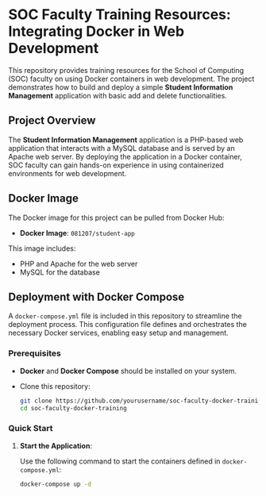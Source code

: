 # SOC Faculty Training Resources: Integrating Docker in Web Development

This repository provides training resources for the School of Computing (SOC) faculty on using Docker containers in web development. The project demonstrates how to build and deploy a simple **Student Information Management** application with basic add and delete functionalities.

## Project Overview

The **Student Information Management** application is a PHP-based web application that interacts with a MySQL database and is served by an Apache web server. By deploying the application in a Docker container, SOC faculty can gain hands-on experience in using containerized environments for web development.

## Docker Image

The Docker image for this project can be pulled from Docker Hub:

- **Docker Image**: `081207/student-app`

This image includes:
- PHP and Apache for the web server
- MySQL for the database

## Deployment with Docker Compose

A `docker-compose.yml` file is included in this repository to streamline the deployment process. This configuration file defines and orchestrates the necessary Docker services, enabling easy setup and management.

### Prerequisites

- **Docker** and **Docker Compose** should be installed on your system. 
- Clone this repository:

  ```bash
  git clone https://github.com/yourusername/soc-faculty-docker-training.git
  cd soc-faculty-docker-training

### Quick Start

1. **Start the Application**:

   Use the following command to start the containers defined in `docker-compose.yml`:

   ```bash
   docker-compose up -d
